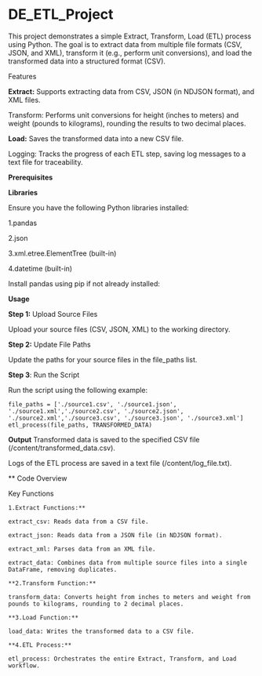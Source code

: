 # DE_ETL_Project
This project demonstrates a simple Extract, Transform, Load (ETL) process using Python. The goal is to extract data from multiple file formats (CSV, JSON, and XML), transform it (e.g., perform unit conversions), and load the transformed data into a structured format (CSV).

Features

**Extract:** Supports extracting data from CSV, JSON (in NDJSON format), and XML files.

Transform: Performs unit conversions for height (inches to meters) and weight (pounds to kilograms), rounding the results to two decimal places.

**Load:** Saves the transformed data into a new CSV file.

Logging: Tracks the progress of each ETL step, saving log messages to a text file for traceability.

**Prerequisites**

**Libraries**

Ensure you have the following Python libraries installed:

1.pandas

2.json

3.xml.etree.ElementTree (built-in)

4.datetime (built-in)

Install pandas using pip if not already installed:

**Usage**

**Step 1:** Upload Source Files

Upload your source files (CSV, JSON, XML) to the working directory.

**Step 2:** Update File Paths

Update the paths for your source files in the file_paths list.

**Step 3**: Run the Script

Run the script using the following example:

    file_paths = ['./source1.csv', './source1.json', './source1.xml','./source2.csv', './source2.json', './source2.xml','./source3.csv', './source3.json', './source3.xml']
    etl_process(file_paths, TRANSFORMED_DATA)

**Output**
  Transformed data is saved to the specified CSV file (/content/transformed_data.csv).

  Logs of the ETL process are saved in a text file (/content/log_file.txt).

**  Code Overview

  Key Functions
    
    1.Extract Functions:**
    
    extract_csv: Reads data from a CSV file.
    
    extract_json: Reads data from a JSON file (in NDJSON format).
    
    extract_xml: Parses data from an XML file.
    
    extract_data: Combines data from multiple source files into a single DataFrame, removing duplicates.
    
    **2.Transform Function:**
    
    transform_data: Converts height from inches to meters and weight from pounds to kilograms, rounding to 2 decimal places.
    
    **3.Load Function:**
    
    load_data: Writes the transformed data to a CSV file.
    
    **4.ETL Process:**
    
    etl_process: Orchestrates the entire Extract, Transform, and Load workflow.

